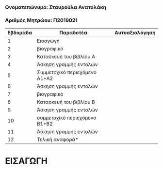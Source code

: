 ### Ονοματεπώνυμο: Σταυρούλα Ανατολάκη
### Αριθμός Μητρώου: Π2019021


| Εβδομάδα | Παραδοτέα  | Αυτοαξιολόγηση |
| --- | --- | --- | 
| 1 | Εισαγωγή | | 
| 2 | βιογραφικό | | 
| 3 | Κατασκευή του βιβλίου Α | | 
| 4 | Άσκηση γραμμής εντολών | | 
| 5 | Συμμετοχικό περιεχόμενο A1+A2 | | 
| 6 | Άσκηση γραμμής εντολών | | 
| 7 | βιογραφικό | | 
| 8 | Κατασκευή του βιβλίου Β | | 
| 9 | Άσκηση γραμμής εντολών | | 
| 10 | συμμετοχικό περιεχόμενο B1+B2 | | 
| 11 | Άσκηση γραμμής εντολών | | 
| 12 | Τελική αναφορά* | | 


# ΕΙΣΑΓΩΓΗ

